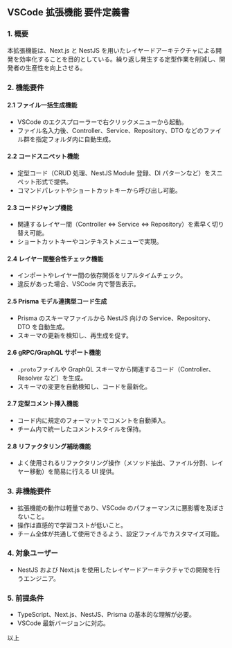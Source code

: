 ## VSCode 拡張機能 要件定義書

### 1. 概要

本拡張機能は、Next.js と NestJS を用いたレイヤードアーキテクチャによる開発を効率化することを目的としている。繰り返し発生する定型作業を削減し、開発者の生産性を向上させる。

### 2. 機能要件

#### 2.1 ファイル一括生成機能

- VSCode のエクスプローラーで右クリックメニューから起動。
- ファイル名入力後、Controller、Service、Repository、DTO などのファイル群を指定フォルダ内に自動生成。

#### 2.2 コードスニペット機能

- 定型コード（CRUD 処理、NestJS Module 登録、DI パターンなど）をスニペット形式で提供。
- コマンドパレットやショートカットキーから呼び出し可能。

#### 2.3 コードジャンプ機能

- 関連するレイヤー間（Controller ⇔ Service ⇔ Repository）を素早く切り替え可能。
- ショートカットキーやコンテキストメニューで実現。

#### 2.4 レイヤー間整合性チェック機能

- インポートやレイヤー間の依存関係をリアルタイムチェック。
- 違反があった場合、VSCode 内で警告表示。

#### 2.5 Prisma モデル連携型コード生成

- Prisma のスキーマファイルから NestJS 向けの Service、Repository、DTO を自動生成。
- スキーマの更新を検知し、再生成を促す。

#### 2.6 gRPC/GraphQL サポート機能

- `.proto`ファイルや GraphQL スキーマから関連するコード（Controller、Resolver など）を生成。
- スキーマの変更を自動検知し、コードを最新化。

#### 2.7 定型コメント挿入機能

- コード内に規定のフォーマットでコメントを自動挿入。
- チーム内で統一したコメントスタイルを保持。

#### 2.8 リファクタリング補助機能

- よく使用されるリファクタリング操作（メソッド抽出、ファイル分割、レイヤー移動）を簡易に行える UI 提供。

### 3. 非機能要件

- 拡張機能の動作は軽量であり、VSCode のパフォーマンスに悪影響を及ぼさないこと。
- 操作は直感的で学習コストが低いこと。
- チーム全体が共通して使用できるよう、設定ファイルでカスタマイズ可能。

### 4. 対象ユーザー

- NestJS および Next.js を使用したレイヤードアーキテクチャでの開発を行うエンジニア。

### 5. 前提条件

- TypeScript、Next.js、NestJS、Prisma の基本的な理解が必要。
- VSCode 最新バージョンに対応。

以上
